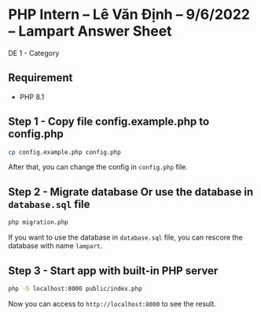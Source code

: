 # PHP Intern – Lê Văn Định – 9/6/2022 – Lampart Answer Sheet

DE 1 - Category

## Requirement

-   PHP 8.1

## Step 1 - Copy file config.example.php to config.php

```bash
cp config.example.php config.php
```

After that, you can change the config in `config.php` file.

## Step 2 - Migrate database Or use the database in `database.sql` file

```bash
php migration.php
```

If you want to use the database in `database.sql` file, you can rescore the database with name `lampart`.

## Step 3 - Start app with built-in PHP server

```bash
php -S localhost:8000 public/index.php
```

Now you can access to `http://localhost:8000` to see the result.
